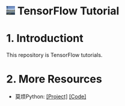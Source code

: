 [<img height="23" src="https://raw.githubusercontent.com/lh9171338/Outline/master/icon.jpg"/>](https://github.com/lh9171338/Outline) TensorFlow Tutorial
===

# 1. Introductiont

This repository is TensorFlow tutorials.

# 2. More Resources

- 莫烦Python: [[Project]](https://mofanpy.com/tutorials/machine-learning/tensorflow/) [[Code]](https://github.com/MorvanZhou/Tensorflow-Tutorial)

